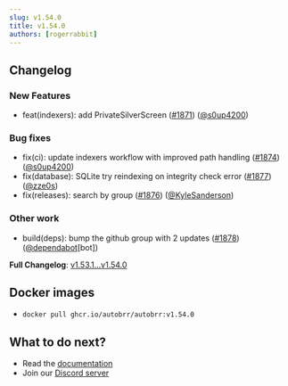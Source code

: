 ```yaml
---
slug: v1.54.0
title: v1.54.0
authors: [rogerrabbit]
---
```


## Changelog

### New Features

* feat(indexers): add PrivateSilverScreen ([#1871](https://github.com/autobrr/autobrr/pull/1871)) ([@s0up4200](https://github.com/s0up4200))

### Bug fixes

* fix(ci): update indexers workflow with improved path handling ([#1874](https://github.com/autobrr/autobrr/pull/1874)) ([@s0up4200](https://github.com/s0up4200))
* fix(database): SQLite try reindexing on integrity check error ([#1877](https://github.com/autobrr/autobrr/pull/1877)) ([@zze0s](https://github.com/zze0s))
* fix(releases): search by group ([#1876](https://github.com/autobrr/autobrr/pull/1876)) ([@KyleSanderson](https://github.com/KyleSanderson))

### Other work

* build(deps): bump the github group with 2 updates ([#1878](https://github.com/autobrr/autobrr/pull/1878)) ([@dependabot](https://github.com/dependabot)[bot])

**Full Changelog**: [v1.53.1...v1.54.0](https://github.com/autobrr/autobrr/compare/v1.53.1...v1.54.0)

## Docker images

* `docker pull ghcr.io/autobrr/autobrr:v1.54.0`

## What to do next?

* Read the [documentation](https://autobrr.com)
* Join our [Discord server](https://discord.autobrr.com/)
